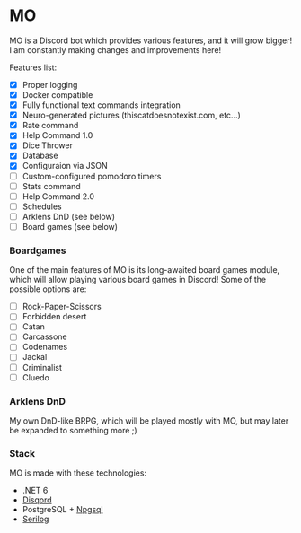 # MO
MO is a Discord bot which provides various features, and it will grow bigger! I am constantly making changes and improvements here!

Features list:
- [x] Proper logging
- [x] Docker compatible
- [x] Fully functional text commands integration
- [x] Neuro-generated pictures (thiscatdoesnotexist.com, etc...)
- [x] Rate command
- [x] Help Command 1.0
- [x] Dice Thrower
- [x] Database
- [x] Configuraion via JSON
- [ ] Custom-configured pomodoro timers
- [ ] Stats command
- [ ] Help Command 2.0
- [ ] Schedules
- [ ] Arklens DnD (see below)
- [ ] Board games (see below)

### Boardgames
One of the main features of MO is its long-awaited board games module, which will allow playing various board games in Discord! Some of the possible options are:
- [ ] Rock-Paper-Scissors
- [ ] Forbidden desert
- [ ] Catan
- [ ] Carcassone
- [ ] Codenames
- [ ] Jackal
- [ ] Criminalist
- [ ] Cluedo

### Arklens DnD
My own DnD-like BRPG, which will be played mostly with MO, but may later be expanded to something more ;)

### Stack
MO is made with these technologies:
+ .NET 6
+ [Disqord](https://github.com/Quahu/Disqord)
+ PostgreSQL + [Npgsql](https://github.com/npgsql/npgsql)
+ [Serilog](https://github.com/serilog/serilog)
